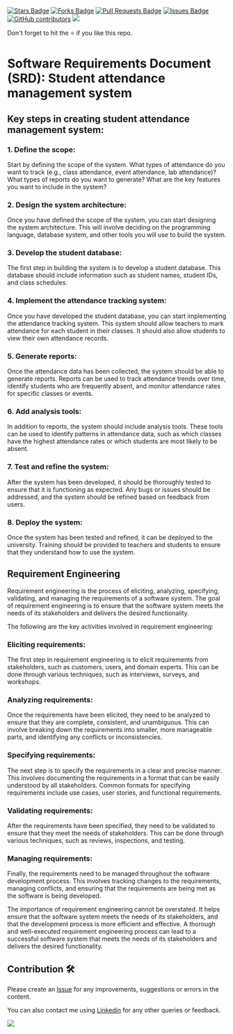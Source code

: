 <a href="https://github.com/drshahizan/software-engineering/stargazers"><img src="https://img.shields.io/github/stars/drshahizan/software-engineering" alt="Stars Badge"/></a>
<a href="https://github.com/drshahizan/software-engineering/network/members"><img src="https://img.shields.io/github/forks/drshahizan/software-engineering" alt="Forks Badge"/></a>
<a href="https://github.com/drshahizan/software-engineering/pulls"><img src="https://img.shields.io/github/issues-pr/drshahizan/software-engineering" alt="Pull Requests Badge"/></a>
<a href="https://github.com/drshahizan/software-engineering"><img src="https://img.shields.io/github/issues/drshahizan/software-engineering" alt="Issues Badge"/></a>
<a href="https://github.com/drshahizan/software-engineering/graphs/contributors"><img alt="GitHub contributors" src="https://img.shields.io/github/contributors/drshahizan/software-engineering?color=2b9348"></a>
![](https://visitor-badge.glitch.me/badge?page_id=drshahizan/software-engineering)

Don't forget to hit the :star: if you like this repo.

# Software Requirements Document (SRD): Student attendance management system
## Key steps in creating student attendance management system:

### 1. Define the scope:</b><br>
Start by defining the scope of the system. What types of attendance do you want to track (e.g., class attendance, event attendance, lab attendance)? What types of reports do you want to generate? What are the key features you want to include in the system?

### 2. Design the system architecture:</b><br> 
Once you have defined the scope of the system, you can start designing the system architecture. This will involve deciding on the programming language, database system, and other tools you will use to build the system.

### 3. Develop the student database:</b> <br>
The first step in building the system is to develop a student database. This database should include information such as student names, student IDs, and class schedules.

### 4. Implement the attendance tracking system:</b> <br>
Once you have developed the student database, you can start implementing the attendance tracking system. This system should allow teachers to mark attendance for each student in their classes. It should also allow students to view their own attendance records.

### 5. Generate reports:</b> <br>
Once the attendance data has been collected, the system should be able to generate reports. Reports can be used to track attendance trends over time, identify students who are frequently absent, and monitor attendance rates for specific classes or events.

### 6. Add analysis tools:</b> <br>
In addition to reports, the system should include analysis tools. These tools can be used to identify patterns in attendance data, such as which classes have the highest attendance rates or which students are most likely to be absent.

### 7. Test and refine the system:</b> <br>
After the system has been developed, it should be thoroughly tested to ensure that it is functioning as expected. Any bugs or issues should be addressed, and the system should be refined based on feedback from users.

### 8. Deploy the system:</b> <br>
Once the system has been tested and refined, it can be deployed to the university. Training should be provided to teachers and students to ensure that they understand how to use the system.

## Requirement Engineering
Requirement engineering is the process of eliciting, analyzing, specifying, validating, and managing the requirements of a software system. The goal of requirement engineering is to ensure that the software system meets the needs of its stakeholders and delivers the desired functionality.

The following are the key activities involved in requirement engineering:

### Eliciting requirements: 
The first step in requirement engineering is to elicit requirements from stakeholders, such as customers, users, and domain experts. This can be done through various techniques, such as interviews, surveys, and workshops.

### Analyzing requirements: 
Once the requirements have been elicited, they need to be analyzed to ensure that they are complete, consistent, and unambiguous. This can involve breaking down the requirements into smaller, more manageable parts, and identifying any conflicts or inconsistencies.

### Specifying requirements: 
The next step is to specify the requirements in a clear and precise manner. This involves documenting the requirements in a format that can be easily understood by all stakeholders. Common formats for specifying requirements include use cases, user stories, and functional requirements.

### Validating requirements: 
After the requirements have been specified, they need to be validated to ensure that they meet the needs of stakeholders. This can be done through various techniques, such as reviews, inspections, and testing.

### Managing requirements: 
Finally, the requirements need to be managed throughout the software development process. This involves tracking changes to the requirements, managing conflicts, and ensuring that the requirements are being met as the software is being developed.

The importance of requirement engineering cannot be overstated. It helps ensure that the software system meets the needs of its stakeholders, and that the development process is more efficient and effective. A thorough and well-executed requirement engineering process can lead to a successful software system that meets the needs of its stakeholders and delivers the desired functionality.







## Contribution 🛠️
Please create an [Issue](https://github.com/drshahizan/software-engineering/issues) for any improvements, suggestions or errors in the content.

You can also contact me using [Linkedin](https://www.linkedin.com/in/drshahizan/) for any other queries or feedback.

![](https://visitor-badge.glitch.me/badge?page_id=drshahizan)


